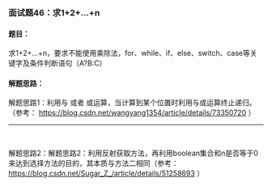 ### 面试题46：求1+2+...+n

#### 题目：
求1+2+...+n，要求不能使用乘除法，for、while、if、else、switch、case等关键字及条件判断语句（A?B:C）


#### 解题思路：
解题思路1：利用与 或者 或运算，当计算到某个位置时利用与或运算终止递归。（参考： https://blog.csdn.net/wangyang1354/article/details/73350720 ）
<hr/><br/>

解题思路2：解题思路2：利用反射获取方法，再利用boolean集合和n是否等于0来达到选择方法的目的，其本质与方法二相同（参考： https://blog.csdn.net/Sugar_Z_/article/details/51258693 ）
